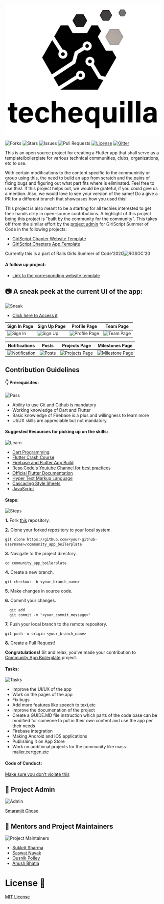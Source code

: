 ![App Icon](https://github.com/techequilla/community_app_boilerplate/blob/master/community_app_boilerplate/assets/icon/techequilla_app_icon.jpeg)


![Forks](https://img.shields.io/github/forks/techequilla/community_app_boilerplate)
![Stars](https://img.shields.io/github/stars/techequilla/community_app_boilerplate)
![Issues](https://img.shields.io/github/issues/techequilla/community_app_boilerplate)
![Pull Requests](https://img.shields.io/github/issues-pr/techequilla/community_app_boilerplate)
[![License](https://img.shields.io/github/license/techequilla/community_app_boilerplate)](https://github.com/techequilla/community_app_boilerplate/blob/master/LICENSE)
[![Gitter](https://badges.gitter.im/girlscript_app/community.svg)](https://gitter.im/girlscript_app/community?utm_source=badge&utm_medium=badge&utm_campaign=pr-badge)

This is an open source project for creating a Flutter app that shall serve as a template/boilerplate for various technical communities, clubs, organizations, etc to use. 

With certain modifications to the content specific to the communinity or group using this, the need to build an app from scratch and the pains of fixing bugs and figuring out what part fits where is eliminated. Feel free to use this!. If this project helps out, we would be grateful, if you could give us a mention. Also, we would love to see your version of the same! Do a give a PR for a different branch that showcases how you used this!

This project is also meant to be a starting for all techies interested to get their hands dirty in open-source contributions. A highlight of this project being this project is "built by the community for the community". This takes off from the similar effort by the [project admin](https://github.com/smaranjitghose) for GirlScript Summer of Code in the following projects:
- [GirlScript Chapter Website Template](https://github.com/smaranjitghose/girlscript_chennai_website)
- [GirlScript Chapters App Template](https://github.com/smaranjitghose/girlscript_app)


Currently this is a part of Rails Girls Summer of Code'2020![RGSOC'20](https://img.shields.io/badge/RGSOC-20-red?style=for-the-badge)


#### A follow up project:

- [Link to the corresponding website template](https://github.com/techequilla/community_website_boilerplate)

## 📷 A sneak peek at the current UI of the app:

![Sneak](https://media.giphy.com/media/ZXBzAsNNHNuOJCY9Gq/giphy.gif)


- [Click here to Access it](https://www.figma.com/file/oSY2N70czTP6UhGyzZknXN/Techequilla?node-id=0%3A1)

|Sign In Page|Sign Up Page|Profile Page|Team Page|
|-----------------|-----------------|-----------------|-----------------|
|![Sign In](https://github.com/techequilla/community_app_boilerplate/blob/master/mockup/Sign%20In.png)|![Sign Up](https://github.com/techequilla/community_app_boilerplate/blob/master/mockup/Sign%20Up.png)|![Profile Page](https://github.com/techequilla/community_app_boilerplate/blob/master/mockup/Profile.png)|![Team Page](https://github.com/techequilla/community_app_boilerplate/blob/master/mockup/Team.png)|


|Notifications|Posts|Projects Page|Milestones Page|
|-----------------|-----------------|-----------------|-----------------|
|![Notification](https://github.com/techequilla/community_app_boilerplate/blob/master/mockup/Notification.png)|![Posts](https://github.com/techequilla/community_app_boilerplate/blob/master/mockup/Post.png)|![Projects Page](https://github.com/techequilla/community_app_boilerplate/blob/master/mockup/Projects.png)|![Milestone Page](https://github.com/techequilla/community_app_boilerplate/blob/master/mockup/Milestone.png)|

## Contribution Guidelines

#### 👇 Prerequisites:

![Pass](https://media.giphy.com/media/Z9cRCMdAMzXi25dwhE/giphy.gif)

- Ability to use Git and Github is mandatory
- Working knowledge of Dart and Flutter
- Basic knowledge of Firebase is a plus and willingness to learn more
- UI/UX skills are appreciable but not mandatory

#### Suggested Resources for picking up on the skills:

![Learn](https://media.giphy.com/media/qxsgm2X2Fb5WE/giphy.gif)

- [Dart Programming](https://www.youtube.com/watch?v=Ej_Pcr4uC2Q)
- [Flutter Crash Course](https://www.youtube.com/watch?v=pTJJsmejUOQ)
- [Firebase and Flutter App Build](https://www.youtube.com/playlist?list=PL4cUxeGkcC9j--TKIdkb3ISfRbJeJYQwC)
- [Reso Code's Youtube Channel for best practices](https://www.youtube.com/channel/UCSIvrn68cUk8CS8MbtBmBkA/featured)
- [Official Flutter Documentation](https://flutter.dev/docs)
- [Hyper Text Markup Language](https://www.w3schools.com/html/html_intro.asp)
- [Cascading Style Sheets](https://developer.mozilla.org/en-US/docs/Web/CSS/Reference)
- [JavaScript](https://developer.mozilla.org/en-US/docs/Web/JavaScript/Reference)


#### Steps:
![Steps](https://media.giphy.com/media/o5BzNDDFQnepi/giphy.gif)

**1.** Fork [this](https://github.com/techequilla/community_app_boilerplate) repository.

**2.** Clone your forked repository to your local system.

```terminal
git clone https://github.com/<your-github-username>/community_app_boilerplate
```

**3.** Navigate to the project directory.

```terminal
cd community_app_boilerplate
```

**4.** Create a new branch.

```terminal
git checkout -b <your_branch_name>
```

**5.** Make changes in source code.

**6.** Commit your changes.

```terminal
  git add .
  git commit -m "<your_commit_message>"
```

**7.** Push your local branch to the remote repository.

```terminal
git push -u origin <your_branch_name>
```

**8.** Create a Pull Request!


**Congratulations!** Sit and relax, you've made your contribution to [Community App Boilerplate](https://github.com/techequilla/community_app_boilerplate) project.

#### Tasks:

![Tasks](https://media.giphy.com/media/JIX9t2j0ZTN9S/giphy.gif)

- Improve the UI/UX of the app
- Work on the pages of the app
- Fix bugs
- Add more features like speech to text,etc
- Improve the documenation of the project
- Create a GUIDE.MD file instruction which parts of the code base can be modified for someone to put in their own content and use the app per their needs
- Firebase integration
- Making Android and IOS applications
- Publishing it on App Store
- Work on additional projects for the community like mass mailer,certgen,etc

#### Code of Conduct:

[Make sure you don't violate this](https://github.com/techequilla/community_app_boilerplate/blob/master/CODE_OF_CONDUCT.md)

## 👨 Project Admin
![Admin](https://media.giphy.com/media/26wkRxKJ9yUZzlorK/giphy.gif)

 [Smaranjit Ghose](https://github.com/smaranjitghose)

## 👬  Mentors and Project Maintainers

![Project Maintainers](https://media.giphy.com/media/fQZX2aoRC1Tqw/giphy.gif)

- [Sukkrit Sharma](https://github.com/sukkritsharmaofficial)
- [Saswat Nayak](https://github.com/swat1998)
- [Ousnik Polley](https://github.com/ousnik)
- [Anush Bhatia](https://github.com/anushbhatia)

# License 📜

[MIT License](https://github.com/techequilla/community_app_boilerplate/blob/master/LICENSE)
